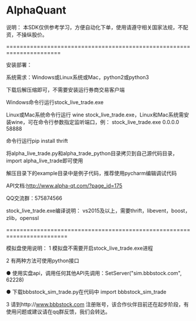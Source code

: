 # AlphaQuant

说明：
本SDK仅供参考学习，方便自动化下单，使用请遵守相关国家法规，不配资，不操纵股价。

======================================================================

安装部署：

系统需求：Windows或Linux系统或Mac，python2或python3

下载后解压缩即可，不需要安装运行券商交易客户端

Windows命令行运行stock_live_trade.exe

Linux或Mac系统命令行运行 wine stock_live_trade.exe，Linux和Mac系统需安装wine，可在命令行参数指定监听端口，例： stock_live_trade.exe 0.0.0.0 58888

命令行运行pip install thrift

将alpha_live_trade.py和alpha_trade_python目录拷贝到自己源代码目录，import alpha_live_trade即可使用

解压目录下的example目录中是例子代码，推荐使用pycharm编辑调试代码

API文档:http://www.alpha-qt.com/?page_id=175
 
QQ交流群：575874566

stock_live_trade.exe编译说明：
vs2015及以上，需要thrift，libevent，boost，zlib，openssl

========================================================================

模拟盘使用说明：
1 模拟盘不需要开启stock_live_trade.exe进程

2 有两种方法可使用python接口

  ● 使用实盘api，调用任何其他API先调用：SetServer("sim.bbbstock.com",  62228)
  
  ● 下载bbbstock_sim_trade.py在代码中 import bbbstock_sim_trade
  
3 请到http://www.bbbstock.com 注册账号，该合作伙伴目前还在起步阶段，有使用问题或建议请在qq群反馈，我们会转达。
